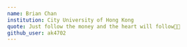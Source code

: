```yaml
---
name: Brian Chan
institution: City University of Hong Kong
quote: Just follow the money and the heart will follow💖💸
github_user: ak4702
---
```

